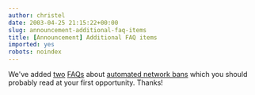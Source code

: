 ```yaml
---
author: christel
date: 2003-04-25 21:15:22+00:00
slug: announcement-additional-faq-items
title: [Announcement] Additional FAQ items
imported: yes
robots: noindex
---
```

We've added  [two](http://freenode.net/faq.shtml#drones) [FAQs](http://freenode.net/faq.shtml#practicaljoke)  about  [automated network bans](http://freenode.net/drones.shtml)  which you should probably read at your first opportunity.  Thanks!
